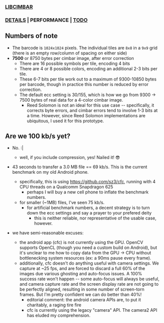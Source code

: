 ### [LIBCIMBAR](https://github.com/sz3/libcimbar)
### [DETAILS](DETAILS.md) | PERFORMANCE | [TODO](TODO.md)

## Numbers of note

* The barcode is `1024x1024` pixels. The individual tiles are `8x8` in a `9x9` grid (there is an empty row/column of spacing on either side)
* **7500** or 8750 bytes per cimbar image, after error correction
	* There are 16 possible symbols per tile, encoding 4 bits
	* There are 4 or 8 possible colors, encoding an additional 2-3 bits per tile.
	* These 6-7 bits per tile work out to a maximum of 9300-10850 bytes per barcode, though in practice this number is reduced by error correction.
	* The default ecc setting is 30/155, which is how we go from 9300 -> 7500 bytes of real data for a 4-color cimbar image.
		* Reed Solomon is not an ideal for this use case -- specifically, it corrects byte errors, and cimbar errors tend to involve 1-3 bits at a time. However, since Reed Solomon implementations are ubiquitous, I used it for this prototype.

## Are we 100 kb/s yet?

* No. :|
	* well, if you include compression, yes! Nailed it! :sunglasses:

* 43 seconds to transfer a 3.0 MB file == 69 kb/s. This is the current benchmark on my old Android phone.
	* specifically, this is using https://github.com/sz3/cfc, running with 4 CPU threads on a Qualcomm Snapdragon 625
		* perhaps I will buy a new cell phone to inflate the benchmark numbers.
	* for smaller (~1MB) files, I've seen 75 kb/s.
		* for artificial benchmark numbers, a decent strategy is to turn down the ecc settings and say a prayer to your prefered deity
			* this is neither reliable, nor representative of the usable case, however.

* we have semi-reasonable excuses:
	* the android app (cfc) is not currently using the GPU. OpenCV supports OpenCL (though you need a custom build on Android), but it's unclear to me how to copy data from the GPU -> CPU without bottlenecking system resources (ex: a 90ms pause every frame).
	* additionally, cfc doesn't do anything useful with camera settings. We capture at ~25 fps, and are forced to discard a full 60% of the images due various ghosting and auto-focus issues. A 100% success rate won't happen -- some auto-focus will always be useful, and camera capture rate and the screen display rate are not going to be perfectly aligned, resulting in some number of screen-torn frames. But I'm pretty confident we can do better than 40%!
		* editorial comment: the android camera APIs are, to put it charitably, a raging tire fire
		* cfc is currently using the legacy "camera" API. The camera2 API has eluded my comprehension.
